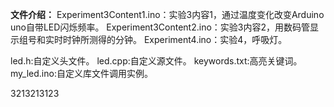 **文件介绍：**
Experiment3Content1.ino：实验3内容1，通过温度变化改变Arduino uno自带LED闪烁频率。
Experiment3Content2.ino：实验3内容2，用数码管显示组号和实时时钟所测得的分钟。
Experiment4.ino：实验4，呼吸灯。



led.h:自定义头文件。
led.cpp:自定义源文件。
keywords.txt:高亮关键词。
my_led.ino:自定义库文件调用实例。

3213213123